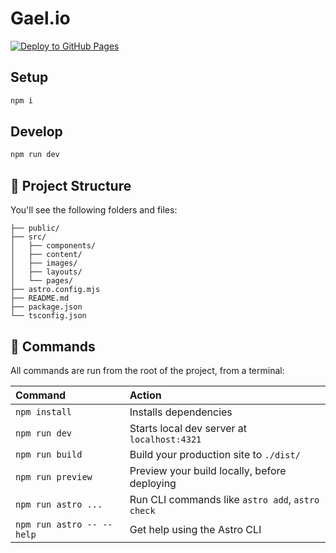 # Gael.io

[![Deploy to GitHub Pages](https://github.com/Digma/digma.github.io/actions/workflows/deploy.yml/badge.svg)](https://github.com/Digma/digma.github.io/actions/workflows/deploy.yml)

## Setup

```sh
npm i
```

## Develop

```sh
npm run dev
```

## 🚀 Project Structure

You'll see the following folders and files:

```text
├── public/
├── src/
│   ├── components/
│   ├── content/
│   ├── images/
│   ├── layouts/
│   └── pages/
├── astro.config.mjs
├── README.md
├── package.json
└── tsconfig.json
```

## 🧞 Commands

All commands are run from the root of the project, from a terminal:

| Command                   | Action                                           |
| :------------------------ | :----------------------------------------------- |
| `npm install`             | Installs dependencies                            |
| `npm run dev`             | Starts local dev server at `localhost:4321`      |
| `npm run build`           | Build your production site to `./dist/`          |
| `npm run preview`         | Preview your build locally, before deploying     |
| `npm run astro ...`       | Run CLI commands like `astro add`, `astro check` |
| `npm run astro -- --help` | Get help using the Astro CLI                     |

